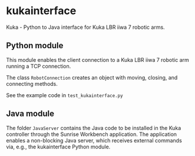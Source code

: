 # kukainterface
Kuka - Python to Java interface for Kuka LBR iiwa 7 robotic arms.

## Python module
This module enables the client connection to a Kuka LBR iiwa 7 robotic arm running a TCP connection.

The class ```RobotConnection``` creates an object with moving, closing, and connecting methods.

See the example code in ```test_kukainterface.py```

## Java module
The folder ```JavaServer``` contains the Java code to be installed in the Kuka controller through the Sunrise Workbench application.
The application enables a non-blocking Java server, which receives external commands via, e.g., the kukainterface Python module.
